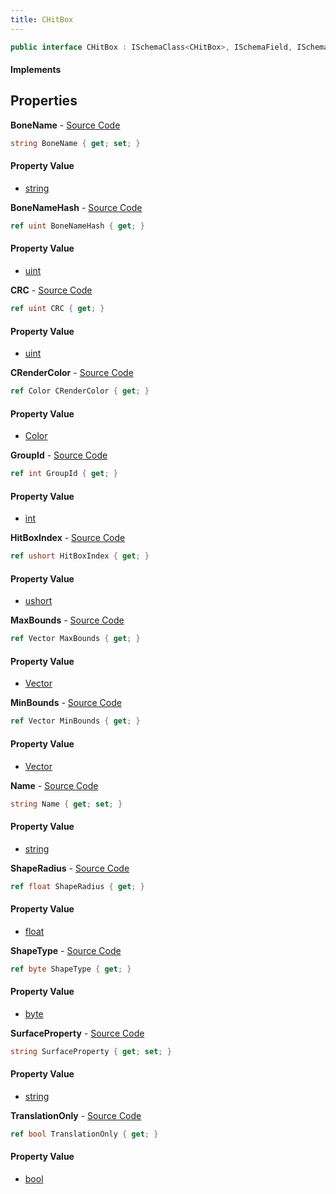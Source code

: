 ```yaml
---
title: CHitBox
---
```


```csharp
public interface CHitBox : ISchemaClass<CHitBox>, ISchemaField, ISchemaClass, INativeHandle
```

#### Implements

## Properties

**BoneName** - [Source Code](https://github.com/swiftly-solution/swiftlys2/blob/main/managed/src/SwiftlyS2.Generated/Schemas/Interfaces/CHitBox.cs#L20)

```csharp
string BoneName { get; set; }
```

#### Property Value

- [string](https://learn.microsoft.com/dotnet/api/system.string)

**BoneNameHash** - [Source Code](https://github.com/swiftly-solution/swiftlys2/blob/main/managed/src/SwiftlyS2.Generated/Schemas/Interfaces/CHitBox.cs#L28)

```csharp
ref uint BoneNameHash { get; }
```

#### Property Value

- [uint](https://learn.microsoft.com/dotnet/api/system.uint32)

**CRC** - [Source Code](https://github.com/swiftly-solution/swiftlys2/blob/main/managed/src/SwiftlyS2.Generated/Schemas/Interfaces/CHitBox.cs#L36)

```csharp
ref uint CRC { get; }
```

#### Property Value

- [uint](https://learn.microsoft.com/dotnet/api/system.uint32)

**CRenderColor** - [Source Code](https://github.com/swiftly-solution/swiftlys2/blob/main/managed/src/SwiftlyS2.Generated/Schemas/Interfaces/CHitBox.cs#L38)

```csharp
ref Color CRenderColor { get; }
```

#### Property Value

- [Color](/docs/api/shared/natives/color)

**GroupId** - [Source Code](https://github.com/swiftly-solution/swiftlys2/blob/main/managed/src/SwiftlyS2.Generated/Schemas/Interfaces/CHitBox.cs#L30)

```csharp
ref int GroupId { get; }
```

#### Property Value

- [int](https://learn.microsoft.com/dotnet/api/system.int32)

**HitBoxIndex** - [Source Code](https://github.com/swiftly-solution/swiftlys2/blob/main/managed/src/SwiftlyS2.Generated/Schemas/Interfaces/CHitBox.cs#L40)

```csharp
ref ushort HitBoxIndex { get; }
```

#### Property Value

- [ushort](https://learn.microsoft.com/dotnet/api/system.uint16)

**MaxBounds** - [Source Code](https://github.com/swiftly-solution/swiftlys2/blob/main/managed/src/SwiftlyS2.Generated/Schemas/Interfaces/CHitBox.cs#L24)

```csharp
ref Vector MaxBounds { get; }
```

#### Property Value

- [Vector](/docs/api/shared/natives/vector)

**MinBounds** - [Source Code](https://github.com/swiftly-solution/swiftlys2/blob/main/managed/src/SwiftlyS2.Generated/Schemas/Interfaces/CHitBox.cs#L22)

```csharp
ref Vector MinBounds { get; }
```

#### Property Value

- [Vector](/docs/api/shared/natives/vector)

**Name** - [Source Code](https://github.com/swiftly-solution/swiftlys2/blob/main/managed/src/SwiftlyS2.Generated/Schemas/Interfaces/CHitBox.cs#L16)

```csharp
string Name { get; set; }
```

#### Property Value

- [string](https://learn.microsoft.com/dotnet/api/system.string)

**ShapeRadius** - [Source Code](https://github.com/swiftly-solution/swiftlys2/blob/main/managed/src/SwiftlyS2.Generated/Schemas/Interfaces/CHitBox.cs#L26)

```csharp
ref float ShapeRadius { get; }
```

#### Property Value

- [float](https://learn.microsoft.com/dotnet/api/system.single)

**ShapeType** - [Source Code](https://github.com/swiftly-solution/swiftlys2/blob/main/managed/src/SwiftlyS2.Generated/Schemas/Interfaces/CHitBox.cs#L32)

```csharp
ref byte ShapeType { get; }
```

#### Property Value

- [byte](https://learn.microsoft.com/dotnet/api/system.byte)

**SurfaceProperty** - [Source Code](https://github.com/swiftly-solution/swiftlys2/blob/main/managed/src/SwiftlyS2.Generated/Schemas/Interfaces/CHitBox.cs#L18)

```csharp
string SurfaceProperty { get; set; }
```

#### Property Value

- [string](https://learn.microsoft.com/dotnet/api/system.string)

**TranslationOnly** - [Source Code](https://github.com/swiftly-solution/swiftlys2/blob/main/managed/src/SwiftlyS2.Generated/Schemas/Interfaces/CHitBox.cs#L34)

```csharp
ref bool TranslationOnly { get; }
```

#### Property Value

- [bool](https://learn.microsoft.com/dotnet/api/system.boolean)

